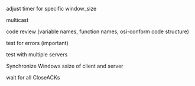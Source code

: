 adjust timer for specific window_size  
  
multicast
  
code review (variable names, function names, osi-conform code structure)  
  
test for errors (important)

test with multiple servers  
  
Synchronize Windows ssize of client and server
  
wait for all CloseACKs
